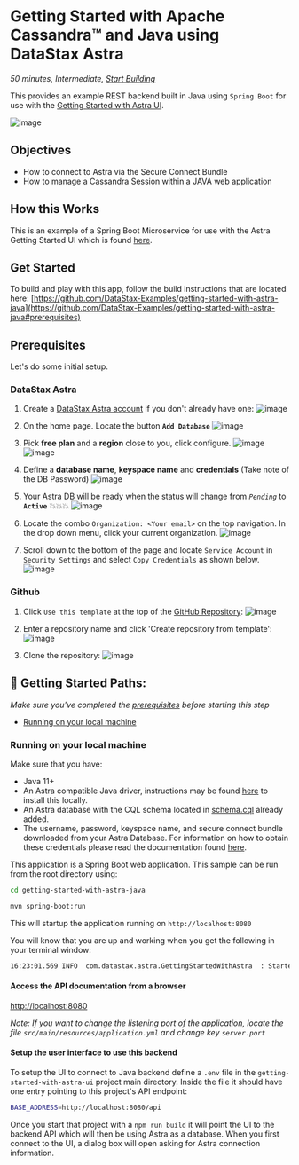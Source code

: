 <!--- STARTEXCLUDE --->
# Getting Started with Apache Cassandra™ and Java using DataStax Astra
*50 minutes, Intermediate, [Start Building](https://github.com/DataStax-Examples/getting-started-with-astra-java#prerequisites)*

This provides an example REST backend built in Java using `Spring Boot` for use with the [Getting Started with Astra UI](https://github.com/DataStax-Examples/getting-started-with-astra-ui).
<!--- ENDEXCLUDE --->


![image](https://raw.githubusercontent.com/DataStax-Examples/sample-app-template/master/screenshots/astra-sample-app-default.png)


## Objectives
* How to connect to Astra via the Secure Connect Bundle
* How to manage a Cassandra Session within a JAVA web application
  
## How this Works
This is an example of a Spring Boot Microservice for use with the Astra Getting Started UI which is found [here](https://github.com/DataStax-Examples/getting-started-with-astra-ui).

## Get Started
To build and play with this app, follow the build instructions that are located here: [https://github.com/DataStax-Examples/getting-started-with-astra-java](https://github.com/DataStax-Examples/getting-started-with-astra-java#prerequisites)

<!--- STARTEXCLUDE --->
## Prerequisites
Let's do some initial setup.

### DataStax Astra
1. Create a [DataStax Astra account](https://astra.datastax.com/register?utm_source=github&utm_medium=referral&utm_campaign=UTM_CODE) if you don't 
already have one:
![image](https://raw.githubusercontent.com/DataStax-Examples/sample-app-template/master/screenshots/astra-register-basic-auth.png)

2. On the home page. Locate the button **`Add Database`**
![image](https://raw.githubusercontent.com/DataStax-Examples/sample-app-template/master/screenshots/astra-dashboard.png)

3. Pick **free plan** and a **region** close to you, click configure.
![image](https://raw.githubusercontent.com/DataStax-Examples/sample-app-template/master/screenshots/astra-create-db-1-top.png)
![image](https://raw.githubusercontent.com/DataStax-Examples/sample-app-template/master/screenshots/astra-create-db-1-bottom.png)

4. Define a **database name**, **keyspace name** and **credentials** (Take note of the DB Password)
![image](https://raw.githubusercontent.com/DataStax-Examples/sample-app-template/master/screenshots/astra-create-db-2.png)

5. Your Astra DB will be ready when the status will change from *`Pending`* to **`Active`** 💥💥💥 
![image](https://raw.githubusercontent.com/DataStax-Examples/sample-app-template/master/screenshots/astra-db-active.png)

6. Locate the combo `Organization: <Your email>` on the top navigation. In the drop down menu, click your current organization.
![image](https://raw.githubusercontent.com/DataStax-Examples/sample-app-template/master/screenshots/astra-org-menu-open.png)

7. Scroll down to the bottom of the page and locate `Service Account` in `Security Settings` and select `Copy Credentials` as shown below.
![image](https://raw.githubusercontent.com/DataStax-Examples/sample-app-template/master/screenshots/astra-org-copy-credentials.png)

### Github
1. Click `Use this template` at the top of the [GitHub Repository](https://github.com/DataStax-Examples/getting-started-with-astra-java):
![image](https://raw.githubusercontent.com/DataStax-Examples/sample-app-template/master/screenshots/github-use-template.png)

2. Enter a repository name and click 'Create repository from template':
![image](https://raw.githubusercontent.com/DataStax-Examples/sample-app-template/master/screenshots/github-create-repository.png)

3. Clone the repository:
![image](https://raw.githubusercontent.com/DataStax-Examples/sample-app-template/master/screenshots/github-clone.png)

## 🚀 Getting Started Paths:
*Make sure you've completed the [prerequisites](#prerequisites) before starting this step*
  - [Running on your local machine](#running-on-your-local-machine)

### Running on your local machine
Make sure that you have:
* Java 11+
* An Astra compatible Java driver, instructions may be found [here](https://docs.datastax.com/en/astra/aws/doc/dscloud/astra/dscloudConnectJavaDriver.html) to install this locally.
* An Astra database with the CQL schema located in [schema.cql](src/main/resources/schema.cql) already added.
* The username, password, keyspace name, and secure connect bundle downloaded from your Astra Database.  For information on how to obtain these credentials please read the documentation found [here](https://docs.datastax.com/en/astra/aws/doc/dscloud/astra/dscloudObtainingCredentials.html).

This application is a Spring Boot web application. This sample can be run from the root directory using:
```sh
cd getting-started-with-astra-java

mvn spring-boot:run
```

This will startup the application running on `http://localhost:8080`

You will know that you are up and working when you get the following in your terminal window:
```sh
16:23:01.569 INFO  com.datastax.astra.GettingStartedWithAstra  : Started GettingStartedWithAstra in 1.851 seconds (JVM running for 2.39)
```

#### Access the API documentation from a browser

[http://localhost:8080](http://localhost:8080)

*Note: If you want to change the listening port of the application, locate the file `src/main/resources/application.yml` and change key `server.port`*

#### Setup the user interface to use this backend
To setup the UI to connect to Java backend define a `.env` file in the `getting-started-with-astra-ui` project main directory. Inside the file it should have one entry pointing to this project's API endpoint:
```sh
BASE_ADDRESS=http://localhost:8080/api
```
Once you start that project with a `npm run build` it will point the UI to the backend API which will then be using Astra as a database. When you first connect to the UI, a dialog box will open asking for Astra connection information. 
<!--- ENDEXCLUDE --->
